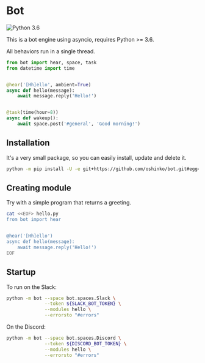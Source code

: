 # Bot

![Python 3.6](https://img.shields.io/badge/python-3.6-blue.svg)

This is a bot engine using asyncio, requires Python >= 3.6.

All behaviors run in a single thread.

```python
from bot import hear, space, task
from datetime import time


@hear('[Hh]ello', ambient=True)
async def hello(message):
    await message.reply('Hello!')


@task(time(hour=8))
async def wakeup():
    await space.post('#general', 'Good morning!')
```

## Installation

It's a very small package, so you can easily install, update and delete it.

```bash
python -m pip install -U -e git+https://github.com/oshinko/bot.git#egg=bot-0.0.0
```

## Creating module

Try with a simple program that returns a greeting.

```bash
cat <<EOF> hello.py
from bot import hear


@hear('[Hh]ello')
async def hello(message):
    await message.reply('Hello!')
EOF
```

## Startup

To run on the Slack:

```bash
python -m bot --space bot.spaces.Slack \
              --token ${SLACK_BOT_TOKEN} \
              --modules hello \
              --errorsto "#errors"
```

On the Discord:

```bash
python -m bot --space bot.spaces.Discord \
              --token ${DISCORD_BOT_TOKEN} \
              --modules hello \
              --errorsto "#errors"
```
